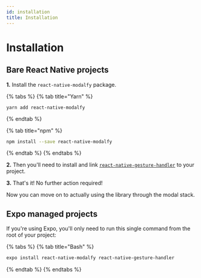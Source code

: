 ```yaml
---
id: installation
title: Installation
---
```


# Installation

## Bare React Native projects

**1.** Install the `react-native-modalfy` package.

{% tabs %}
{% tab title="Yarn" %}
```
yarn add react-native-modalfy
```
{% endtab %}

{% tab title="npm" %}
```bash
npm install --save react-native-modalfy
```
{% endtab %}
{% endtabs %}

**2.**  Then you'll need to install and link [`react-native-gesture-handler`](https://docs.swmansion.com/react-native-gesture-handler/docs/getting-started.html#installation) to your project.

**3.** That's it! No further action required!

Now you can move on to actually using the library through the modal stack.

## Expo managed projects

If you're using Expo, you'll only need to run this single command from the root of your project:

{% tabs %}
{% tab title="Bash" %}
```bash
expo install react-native-modalfy react-native-gesture-handler
```
{% endtab %}
{% endtabs %}

